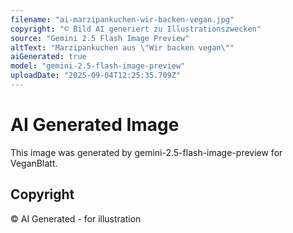 ```yaml
---
filename: "ai-marzipankuchen-wir-backen-vegan.jpg"
copyright: "© Bild AI generiert zu Illustrationszwecken"
source: "Gemini 2.5 Flash Image Preview"
altText: "Marzipankuchen aus \"Wir backen vegan\""
aiGenerated: true
model: "gemini-2.5-flash-image-preview"
uploadDate: "2025-09-04T12:25:35.709Z"
---
```


# AI Generated Image

This image was generated by gemini-2.5-flash-image-preview for VeganBlatt.

## Copyright
© AI Generated - for illustration
